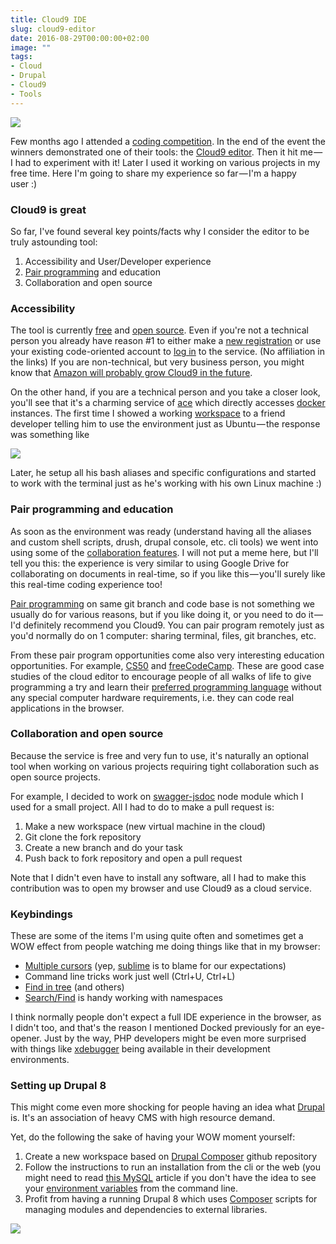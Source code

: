 ```yaml
---
title: Cloud9 IDE
slug: cloud9-editor
date: 2016-08-29T00:00:00+02:00
image: ""
tags:
- Cloud
- Drupal
- Cloud9
- Tools
---
```


![][1]

Few months ago I attended a [coding competition][2]. In the end of the event the winners demonstrated one of their tools: the [Cloud9 editor][3]. Then it hit me — I had to experiment with it! Later I used it working on various projects in my free time. Here I'm going to share my experience so far — I'm a happy user&nbsp;:)

### Cloud9 is&nbsp;great

So far, I've found several key points/facts why I consider the editor to be truly astounding tool:

1. Accessibility and User/Developer experience
2. [Pair programming][4] and education
3. Collaboration and open source

### Accessibility

The tool is currently [free][5] and [open source][6]. Even if you're not a technical person you already have reason #1 to either make a [new registration][7] or use your existing code-oriented account to [log in][8] to the service. (No affiliation in the links) If you are non-technical, but very business person, you might know that [Amazon will probably grow Cloud9 in the future][9].

On the other hand, if you are a technical person and you take a closer look, you'll see that it's a charming service of [ace][10] which directly accesses [docker][11] instances. The first time I showed a working [workspace][12] to a friend developer telling him to use the environment just as Ubuntu — the response was something like

![][13]

Later, he setup all his bash aliases and specific configurations and started to work with the terminal just as he's working with his own Linux machine&nbsp;:)

### Pair programming and education

As soon as the environment was ready (understand having all the aliases and custom shell scripts, drush, drupal console, etc. cli tools) we went into using some of the [collaboration features][14]. I will not put a meme here, but I'll tell you this: the experience is very similar to using Google Drive for collaborating on documents in real-time, so if you like this — you'll surely like this real-time coding experience too!

[Pair programming][4] on same git branch and code base is not something we usually do for various reasons, but if you like doing it, or you need to do it — I'd definitely recommend you Cloud9. You can pair program remotely just as you'd normally do on 1 computer: sharing terminal, files, git branches, etc.

From these pair program opportunities come also very interesting education opportunities. For example, [CS50][15] and [freeCodeCamp][16]. These are good case studies of the cloud editor to encourage people of all walks of life to give programming a try and learn their [preferred programming language][17] without any special computer hardware requirements, i.e. they can code real applications in the browser.

### Collaboration and open&nbsp;source

Because the service is free and very fun to use, it's naturally an optional tool when working on various projects requiring tight collaboration such as open source projects.

For example, I decided to work on [swagger-jsdoc][18] node module which I used for a small project. All I had to do to make a pull request is:

1. Make a new workspace (new virtual machine in the cloud)
2. Git clone the fork repository
3. Create a new branch and do your task
4. Push back to fork repository and open a pull request

Note that I didn't even have to install any software, all I had to make this contribution was to open my browser and use Cloud9 as a cloud service.

### Keybindings

These are some of the items I'm using quite often and sometimes get a WOW effect from people watching me doing things like that in my browser:

* [Multiple cursors][19] (yep, [sublime][20] is to blame for our expectations)
* Command line tricks work just well (Ctrl+U, Ctrl+L)
* [Find in tree][21] (and others)
* [Search/Find][22] is handy working with namespaces

I think normally people don't expect a full IDE experience in the browser, as I didn't too, and that's the reason I mentioned Docked previously for an eye-opener. Just by the way, PHP developers might be even more surprised with things like [xdebugger][23] being available in their development environments.

### Setting up Drupal&nbsp;8

This might come even more shocking for people having an idea what [Drupal][24] is. It's an association of heavy CMS with high resource demand.

Yet, do the following the sake of having your WOW moment yourself:

1. Create a new workspace based on [Drupal Composer][25] github repository
2. Follow the instructions to run an installation from the cli or the web (you might need to read [this MySQL][26] article if you don't have the idea to see your [environment variables][27] from the command line.
3. Profit from having a running Drupal 8 which uses [Composer][28] scripts for managing modules and dependencies to external libraries.

![][29]

[1]: https://cdn-images-1.medium.com/max/800/1*uc-REJYHbk02nuzVQmDHHQ.png
[2]: https://medium.com/@kalin.chernev/coding-battle-at-microsoft-innovation-center-brussels-the-rise-of-the-bots-f0887c15e257
[3]: https://c9.io
[4]: https://en.wikipedia.org/wiki/Pair_programming
[5]: https://c9.io/pricing
[6]: https://github.com/c9
[7]: https://c9.io/signup
[8]: https://c9.io/login
[9]: https://c9.io/blog/great-news/
[10]: https://ace.c9.io/#nav=about
[11]: https://www.docker.com/
[12]: https://docs.c9.io/docs/create-a-workspace
[13]: https://cdn-images-1.medium.com/max/800/1*DBGdHlkB6DVjBy62d3TANQ.gif
[14]: https://docs.c9.io/docs/share-a-workspace#section-collaboration-features
[15]: https://cs50.harvard.edu/
[16]: https://www.freecodecamp.com/challenges/start-a-nodejs-server
[17]: https://docs.c9.io/docs/supported-languages
[18]: https://github.com/Surnet/swagger-jsdoc
[19]: https://docs.c9.io/docs/multiple-cursors
[20]: https://www.sublimetext.com/
[21]: https://docs.c9.io/docs/keybindings
[22]: https://docs.c9.io/docs/find-and-replacing-in-files#find-in-files
[23]: https://c9.io/blog/debug-your-php-code-with-xdebug-and-cloud9/
[24]: https://www.drupal.org/
[25]: https://github.com/drupal-composer/drupal-project
[26]: https://community.c9.io/t/setting-up-mysql/1718
[27]: https://help.ubuntu.com/community/EnvironmentVariables
[28]: https://getcomposer.org/
[29]: https://cdn-images-1.medium.com/max/800/1*12EXDc2rgRcy11wQk4SVjA.png
